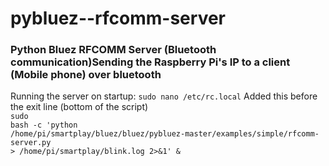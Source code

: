 # pybluez--rfcomm-server
<h3>Python Bluez RFCOMM Server (Bluetooth communication)</h3?

<h2>Sending the Raspberry Pi's IP to a client (Mobile phone) over bluetooth</h2>

Running the server on startup:
<code>sudo nano /etc/rc.local</code>
Added this before the exit line (bottom of the script)
<br>
<code>sudo bash -c 'python /home/pi/smartplay/bluez/bluez/pybluez-master/examples/simple/rfcomm-server.py > /home/pi/smartplay/blink.log 2>&1' &</code>
